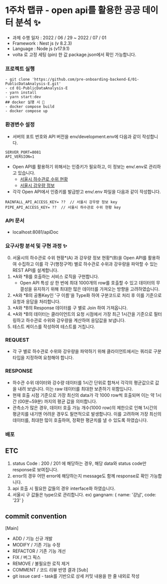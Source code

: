# 1주차 랩큐 - open api를 활용한 공공 데이터 분석 ✨
- 과제 수행 일자 : 2022 / 06 / 29 ~ 2022 / 07 / 01
- Framework : Nest js (v 8.2.3)
- Language : Node js (v17.9.1)
- volta 로 고정 세팅 (pin) 한 값 package.json에서 확인 가능합니다.

### 프로젝트 실행
    - git clone 'https://github.com/pre-onboarding-backend-E/01-PublicDataAnalysis-E.git'
    - cd 01-PublicDataAnalysis-E
    - yarn install
    - yarn start:dev
    ## docker 실행 시 🐳
    - docker compose build
    - docker compose up



### 환경변수 설정

- 서버의 포트 번호와 API 버전을 env/development.env에 다음과 같이 작성합니다.

```
SERVER_PORT=8081 
API_VERSION=1  
```

- Open API를 활용하기 위해서는 인증키가 필요하고, 이 정보는 env/.env로 관리하고 있습니다.
  * [서울시 하수관로 수위 현황](https://data.seoul.go.kr/dataList/OA-2527/S/1/datasetView.do)
  * [서울시 강우량 정보](http://data.seoul.go.kr/dataList/OA-1168/S/1/datasetView.do)
- 각각 Open API에서 인증키를 발급받고 env/.env 파일을 다음과 같이 작성합니다.

```.env
RAINFALL_API_ACCESS_KEY= ??  // 서울시 강우량 정보 key
PIPE_API_ACCESS_KEY= ??  // 서울시 하수관로 수위 현황 key
```

### API 문서

* localhost:8081/apiDoc



### 요구사항 분석 및 구현 과정 ✨

0. 서울시의 하수관로 수위 현황*(A) 과 강우량 정보 현황*(B)을 Open API를 활용하여 수집하고 이를 각 구(행정구역) 별로 하수관로 수위과 강우량을 파악할 수 있는 REST API를 설계합니다.
1. *A와 *B를 호출하는 서비스 로직을 구현합니다.
   * Open API 특성 상 한 번에 최대 1000개의 row를 호출할 수 있고 데이터의 무결성을 유지하기 위해 최대한 많은 데이터를 가져오는 방향을 고려하였습니다. 
2. *A와 *B의 공통Key인 '구 이름'을 Type화 하여 구분코드로 처리 후 이를 기준으로 요청과 응답을 처리합니다.
3. *A와 *B의 Response 데이터를 구 별로 Join 하여 가져옵니다.
4. *A와 *B의 데이터는 클라이언트의 요청 시점에서 가장 최근 1시간을 기준으로 필터링하고 하수관로 수위와 강우량을 계산하여 응답값을 보냅니다.
5. 테스트 케이스를 작성하여 테스트를 거칩니다.


### REQUEST
- 각 구 별로 하수관로 수위와 강우량을 파악하기 위해 클라이언트에서는 쿼리로 구분 타입을 지정하여 요청해야 합니다.

### RESPONSE
- 하수관 수위 데이터와 강수량 데이터를 1시간 단위로 합쳐서 각각의 평균값으로 값을 내려 보냅니다. 이는 raw 데이터를 최대한 보존하기 위함입니다.
- 현재 호출 시점 기준으로 가장 최신의 data가 각 1000 row씩 호출되며 이는 약 1시간 (00분~59분) 까지의 평균 값을 의미합니다.
- 관측소가 많은 경우, 데이터 호출 가능 개수(1000 row)의 제한으로 인해 1시간의 평균치를 내기엔 어려운 경우도 필연적으로 발생합니다. 이를 고려하며 가장 최신의 데이터를, 최대한 많이 호출하여, 정확한 평균치를 낼 수 있도록 하였습니다.

### 배포


## ETC
1. status Code : 200 / 201 에 해당하는 경우, 해당 data와 status code만 response로 보여집니다. 
2. error의 경우 어떤 error에 해당하는지 message도 함께 response로 확인 가능합니다.
3. api 호출 시 필요한 값들의 경우 interface화 하였습니다.
4. 서울시 구 값들은 type으로 관리합니다. ex)  gangnam: { name: '강남', code: '23' } 

## commit convention
[Main]

- ADD / 기능 신규 개발 
- MODIFY / 기존 기능 수정
- REFACTOR / 기존 기능 개선
- FIX / 버그 픽스
- REMOVE / 불필요한 로직 제거
- COMMENT / 코드 리뷰 반영 결과
[Sub]
- git issue card - task를 기반으로 상세 커밋 내용을 한 줄 내외로 작성